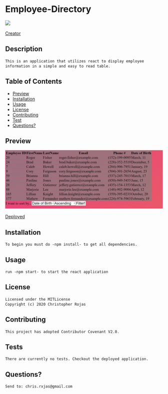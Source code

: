 
  # Employee-Directory
  ![](https://img.shields.io/badge/License-MITLicense-yellow)

  [Creator](https://github.com/Rxjas)

  ## Description 
    This is an application that utilizes react to display employee information in a simple and easy to read table.

  ## Table of Contents
  * [Preview](#Preview)
  * [Installation](#Installation)
  * [Usage](#Usage)
  * [License](#License)
  * [Contributing](#Contributing)
  * [Test](#Tests)
  * [Questions?](#Questions?)
     
  ## Preview
  ![](./preview.png)

  [Deployed](https://rxjas.github.io/Employee-Directory/)

  ## Installation
    To begin you must do -npm install- to get all dependencies.

  ## Usage
    run -npm start- to start the react application

  ## License
    Licensed under the MITLicense
    Copyright (c) 2020 Christopher Rojas

  ## Contributing
    This project has adopted Contributor Covenant V2.0. 

  ## Tests
    There are currently no tests. Checkout the deployed application.

  ## Questions?
    Send to: chris.rxjas@gmail.com


